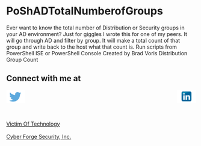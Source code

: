 # PoShADTotalNumberofGroups
Ever want to know the total number of Distribution or Security groups in your AD environment?  Just for giggles I wrote this for one of my peers. It will go through AD and filter by group.  It will make a total count of that group and write back to the host what that count is.  Run scripts from PowerShell ISE or PowerShell Console  Created by Brad Voris  Distribution Group Count


## Connect with me at

<a href="https://twitter.com/HMInfoSecViking?ref_src=twsrc%5Etfw"><IMG SRC="https://github.com/bvoris/bvoris/blob/master/twitter.jpg" WIDTH=10% HEIGHT=10% ALIGN=LEFT></a>

<a href="https://www.linkedin.com/in/brad-voris" target="_blank"><IMG SRC="https://github.com/bvoris/bvoris/blob/master/linkedin.png" WIDTH=10% HEIGHT=4% ALIGN=RIGHT></a>

<BR /><BR />
<BR /><BR />

<A HREF="https://www.victimoftechnology.com">Victim Of Technology<A />
<BR /><BR />
<A HREF="https://www.cyberforgesecurity.com">Cyber Forge Security, Inc.<A />
<BR /><BR />
